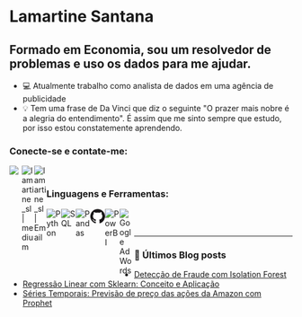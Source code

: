 # Lamartine Santana

## Formado em Economia, sou um resolvedor de problemas e uso os dados para me ajudar.

- 💻 Atualmente trabalho como analista de dados em uma agência de publicidade
- 💡  Tem uma frase de Da Vinci que diz o seguinte "O prazer mais nobre é a alegria do entendimento". É assim que me sinto sempre que estudo, por isso estou constatemente aprendendo.

### Conecte-se e contate-me:

[<img align="left"  width="22px" src="https://cdn.jsdelivr.net/npm/simple-icons@3.4.0/icons/linkedin.svg" />](https://www.linkedin.com/in/lamartine-santana-048027117/)

[<img align="left" alt="lamartine_sl | medium" width="22px" src="https://cdn.jsdelivr.net/npm/simple-icons@3.4.0/icons/medium.svg" />](https://medium.com/@lamartine_sl)

[<img align="left" alt="lamartine_sl | Email" width="22px" src="https://cdn.jsdelivr.net/npm/simple-icons@3.11.0/icons/gmail.svg" />](mailto:lamartine_sl@hotmail.com)



<br />

### Linguagens e Ferramentas:

<img align="left" alt="Python" width="26px" src="https://cdn.jsdelivr.net/npm/simple-icons@3.4.0/icons/python.svg" />

<img align="left" alt="SQL" width="26px" src="https://cdn.jsdelivr.net/npm/simple-icons@3.4.0/icons/postgresql.svg" />

<img align="left" alt="Pandas" width="26px" src="https://cdn.jsdelivr.net/npm/simple-icons@3.4.0/icons/pandas.svg" />

<img align="left" alt="GitHub" width="26px" src="https://raw.githubusercontent.com/github/explore/78df643247d429f6cc873026c0622819ad797942/topics/github/github.png" />

<img align="left" alt="PowerBI" width="26px" src="https://cdn.jsdelivr.net/npm/simple-icons@3.11.0/icons/powerbi.svg" />

<img align="left" alt="Google AdWords" width="26px" src="https://cdn.jsdelivr.net/npm/simple-icons@3.11.0/icons/googleads.svg" />

<br />
<br />


---
### 📕 Últimos Blog posts

<!-- BLOG-POST-LIST:START -->
* [Detecção de Fraude com Isolation Forest](https://medium.com/@lamartine_sl/detecção-de-fraude-com-isolation-forest-9ea50e4fe01b) 
* [Regressão Linear com Sklearn: Conceito e Aplicação](https://medium.com/@lamartine_sl/regress%C3%A3o-linear-com-sklearn-modelo-de-previs%C3%A3o-de-custos-com-plano-de-sa%C3%BAde-5e963e590f4c)
* [Séries Temporais: Previsão de preço das ações da Amazon com Prophet](https://medium.com/@lamartine_sl/s%C3%A9ries-temporais-previs%C3%A3o-de-pre%C3%A7o-das-a%C3%A7%C3%B5es-da-amazon-com-prophet-827d53ef2265)




<!-- BLOG-POST-LIST:END -->

